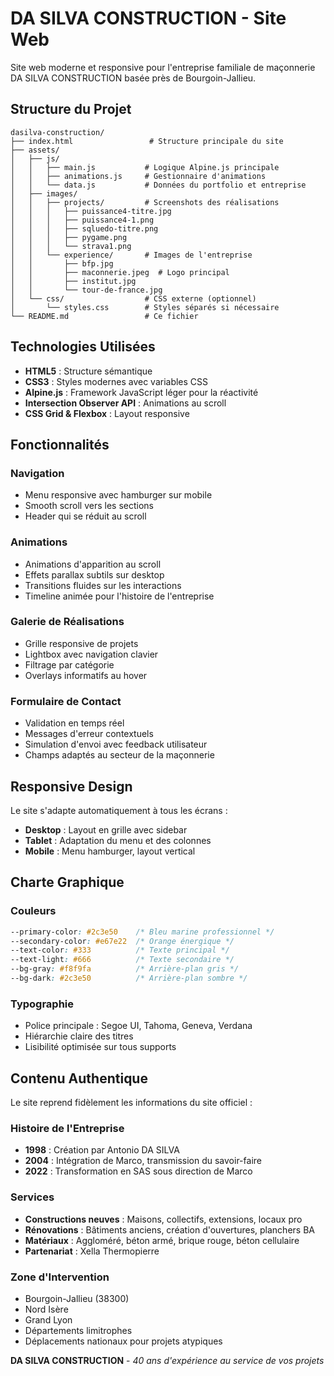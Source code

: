 # DA SILVA CONSTRUCTION - Site Web

Site web moderne et responsive pour l'entreprise familiale de maçonnerie DA SILVA CONSTRUCTION basée près de Bourgoin-Jallieu.

## Structure du Projet

```
dasilva-construction/
├── index.html                 # Structure principale du site
├── assets/
│   ├── js/
│   │   ├── main.js           # Logique Alpine.js principale
│   │   ├── animations.js     # Gestionnaire d'animations
│   │   └── data.js           # Données du portfolio et entreprise
│   ├── images/
│   │   ├── projects/         # Screenshots des réalisations
│   │   │   ├── puissance4-titre.jpg
│   │   │   ├── puissance4-1.png
│   │   │   ├── sqluedo-titre.png
│   │   │   ├── pygame.png
│   │   │   └── strava1.png
│   │   └── experience/       # Images de l'entreprise
│   │       ├── bfp.jpg
│   │       ├── maconnerie.jpeg  # Logo principal
│   │       ├── institut.jpg
│   │       └── tour-de-france.jpg
│   └── css/                  # CSS externe (optionnel)
│       └── styles.css        # Styles séparés si nécessaire
└── README.md                 # Ce fichier
```

##  Technologies Utilisées

- **HTML5** : Structure sémantique
- **CSS3** : Styles modernes avec variables CSS
- **Alpine.js** : Framework JavaScript léger pour la réactivité
- **Intersection Observer API** : Animations au scroll
- **CSS Grid & Flexbox** : Layout responsive

##  Fonctionnalités

### Navigation
- Menu responsive avec hamburger sur mobile
- Smooth scroll vers les sections
- Header qui se réduit au scroll

### Animations
- Animations d'apparition au scroll
- Effets parallax subtils sur desktop
- Transitions fluides sur les interactions
- Timeline animée pour l'histoire de l'entreprise

### Galerie de Réalisations
- Grille responsive de projets
- Lightbox avec navigation clavier
- Filtrage par catégorie
- Overlays informatifs au hover

### Formulaire de Contact
- Validation en temps réel
- Messages d'erreur contextuels
- Simulation d'envoi avec feedback utilisateur
- Champs adaptés au secteur de la maçonnerie

##  Responsive Design

Le site s'adapte automatiquement à tous les écrans :
- **Desktop** : Layout en grille avec sidebar
- **Tablet** : Adaptation du menu et des colonnes
- **Mobile** : Menu hamburger, layout vertical

##  Charte Graphique

### Couleurs
```css
--primary-color: #2c3e50    /* Bleu marine professionnel */
--secondary-color: #e67e22  /* Orange énergique */
--text-color: #333          /* Texte principal */
--text-light: #666          /* Texte secondaire */
--bg-gray: #f8f9fa          /* Arrière-plan gris */
--bg-dark: #2c3e50          /* Arrière-plan sombre */
```

### Typographie
- Police principale : Segoe UI, Tahoma, Geneva, Verdana
- Hiérarchie claire des titres
- Lisibilité optimisée sur tous supports

##  Contenu Authentique

Le site reprend fidèlement les informations du site officiel :

### Histoire de l'Entreprise
- **1998** : Création par Antonio DA SILVA
- **2004** : Intégration de Marco, transmission du savoir-faire
- **2022** : Transformation en SAS sous direction de Marco

### Services
- **Constructions neuves** : Maisons, collectifs, extensions, locaux pro
- **Rénovations** : Bâtiments anciens, création d'ouvertures, planchers BA
- **Matériaux** : Aggloméré, béton armé, brique rouge, béton cellulaire
- **Partenariat** : Xella Thermopierre

### Zone d'Intervention
- Bourgoin-Jallieu (38300)
- Nord Isère
- Grand Lyon
- Départements limitrophes
- Déplacements nationaux pour projets atypiques
  
**DA SILVA CONSTRUCTION** - *40 ans d'expérience au service de vos projets*
